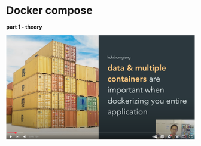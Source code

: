 # Docker compose

**part 1 - theory**

<a href="https://youtu.be/g0mXYwa2mCI" target="_blank">
<img src="https://github.com/kokchun/assets/blob/main/data_platform/docker_compose_theory.png?raw=true" alt="docker compose theory" width="600">
</a>
